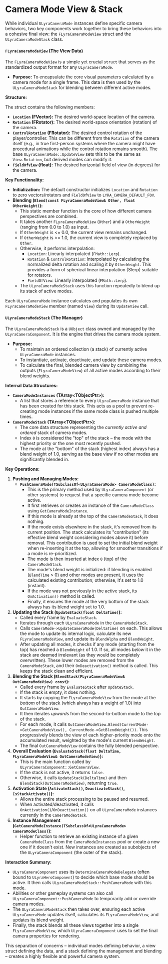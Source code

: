 # Camera Mode View & Stack

While individual `ULyraCameraMode` instances define specific camera behaviors, two key components work together to bring these behaviors into a cohesive final view: the `FLyraCameraModeView` struct and the `ULyraCameraModeStack` class.

#### `FLyraCameraModeView` (The View Data)

The `FLyraCameraModeView` is a simple yet crucial `struct` that serves as the standardized output format for any `ULyraCameraMode`.

* **Purpose:** To encapsulate the core visual parameters calculated by a camera mode for a single frame. This data is then used by the `ULyraCameraModeStack` for blending between different active modes.

**Structure:**

The struct contains the following members:

* **`Location` (FVector):** The desired world-space location of the camera.
* **`Rotation` (FRotator):** The desired world-space orientation (rotation) of the camera.
* **`ControlRotation` (FRotator):** The desired control rotation of the player/controller. This can be different from the `Rotation` of the camera itself (e.g., in true first-person systems where the camera might have procedural animations while the control rotation remains smooth). The base `ULyraCameraMode::UpdateView` sets this to be the same as `View.Rotation`, but derived modes can modify it.
* **`FieldOfView` (float):** The desired horizontal field of view (in degrees) for the camera.

**Key Functionality:**

* **Initialization:** The default constructor initializes `Location` and `Rotation` to zero vectors/rotators and `FieldOfView` to `LYRA_CAMERA_DEFAULT_FOV`.
* **Blending (`Blend(const FLyraCameraModeView& Other, float OtherWeight)`):**
  * This static member function is the core of how different camera perspectives are combined.
  * It takes another `FLyraCameraModeView` (`Other`) and a `OtherWeight` (ranging from 0.0 to 1.0) as input.
  * If `OtherWeight` is <= 0.0, the current view remains unchanged.
  * If `OtherWeight` is >= 1.0, the current view is completely replaced by `Other`.
  * Otherwise, it performs interpolation:
    * `Location`: Linearly interpolated (`FMath::Lerp`).
    * `Rotation` & `ControlRotation`: Interpolated by calculating the normalized delta rotation and scaling it by `OtherWeight`. This provides a form of spherical linear interpolation (Slerp) suitable for rotators.
    * `FieldOfView`: Linearly interpolated (`FMath::Lerp`).
  * The `ULyraCameraModeStack` uses this function repeatedly to blend up its stack of active modes.

Each `ULyraCameraMode` instance calculates and populates its own `FLyraCameraModeView` member (named `View`) during its `UpdateView` call.

#### `ULyraCameraModeStack` (The Manager)

The `ULyraCameraModeStack` is a `UObject` class owned and managed by the `ULyraCameraComponent`. It is the engine that drives the camera mode system.

* **Purpose:**
  * To maintain an ordered collection (a stack) of currently active `ULyraCameraMode` instances.
  * To instantiate, activate, deactivate, and update these camera modes.
  * To calculate the final, blended camera view by combining the outputs (`FLyraCameraModeView`) of all active modes according to their blend weights.

**Internal Data Structures:**

* **`CameraModeInstances` (TArray\<TObjectPtr>):**
  * A list that stores a reference to every `ULyraCameraMode` instance that has been created for this stack. This acts as a pool to prevent re-creating mode instances if the same mode class is pushed multiple times.
* **`CameraModeStack` (TArray\<TObjectPtr>):**
  * The core data structure representing the _currently active and ordered_ stack of camera modes.
  * Index `0` is considered the "top" of the stack – the mode with the highest priority or the one most recently pushed.
  * The mode at the "bottom" of the stack (highest index) always has a blend weight of 1.0, serving as the base view if no other modes are significantly blended in.

**Key Operations:**

1. **Pushing and Managing Modes:**
   * **`PushCameraMode(TSubclassOf<ULyraCameraMode> CameraModeClass)`:**
     * This is the primary method used by `ULyraCameraComponent` (or other systems) to request that a specific camera mode become active.
     * It first retrieves or creates an instance of the `CameraModeClass` using `GetCameraModeInstance`.
     * If this mode is already at the top of the `CameraModeStack`, it does nothing.
     * If the mode exists elsewhere in the stack, it's removed from its current position. The stack calculates its "contribution" (its effective blend weight considering modes above it) before removal. This contribution is used to set the initial blend weight when re-inserting it at the top, allowing for smoother transitions if a mode is re-prioritized.
     * The mode is then inserted at index `0` (top) of the `CameraModeStack`.
     * The mode's blend weight is initialized: if blending is enabled (`BlendTime` > 0) and other modes are present, it uses the calculated existing contribution; otherwise, it's set to 1.0 (instant).
     * If the mode was not previously in the active stack, its `OnActivation()` method is called.
     * Finally, it ensures the mode at the very bottom of the stack always has its blend weight set to 1.0.
2. **Updating the Stack (`UpdateStack(float DeltaTime)`):**
   * Called every frame by `EvaluateStack`.
   * Iterates through each `ULyraCameraMode` in the `CameraModeStack`.
   * Calls `CameraMode->UpdateCameraMode(DeltaTime)` on each. This allows the mode to update its internal logic, calculate its new `FLyraCameraModeView`, and update its `BlendAlpha` and `BlendWeight`.
   * After updating all modes, it checks if any mode (starting from the top) has reached a `BlendWeight` of 1.0. If so, all modes _below_ it in the stack are deemed irrelevant (as they would be completely overwritten). These lower modes are removed from the `CameraModeStack`, and their `OnDeactivation()` method is called. This keeps the stack clean and efficient.
3. **Blending the Stack (`BlendStack(FLyraCameraModeView& OutCameraModeView) const`):**
   * Called every frame by `EvaluateStack` after `UpdateStack`.
   * If the stack is empty, it does nothing.
   * It starts by copying the `FLyraCameraModeView` from the mode at the _bottom_ of the stack (which always has a weight of 1.0) into `OutCameraModeView`.
   * It then iterates _upwards_ from the second-to-bottom mode to the top of the stack.
   * For each mode, it calls `OutCameraModeView.Blend(CurrentMode->GetCameraModeView(), CurrentMode->GetBlendWeight())`. This progressively blends the view of each higher-priority mode onto the accumulated result, weighted by the mode's current `BlendWeight`.
   * The final `OutCameraModeView` contains the fully blended perspective.
4. **Overall Evaluation (`EvaluateStack(float DeltaTime, FLyraCameraModeView& OutCameraModeView)`):**
   * This is the main function called by `ULyraCameraComponent::GetCameraView`.
   * If the stack is not active, it returns `false`.
   * Otherwise, it calls `UpdateStack(DeltaTime)` and then `BlendStack(OutCameraModeView)`, returning `true`.
5. **Activation State (`ActivateStack()`, `DeactivateStack()`, `IsStackActivate()`):**
   * Allows the entire stack processing to be paused and resumed.
   * When activated/deactivated, it calls `OnActivation()`/`OnDeactivation()` on all `ULyraCameraMode` instances currently in the `CameraModeStack`.
6. **Instance Management (`GetCameraModeInstance(TSubclassOf<ULyraCameraMode> CameraModeClass)`):**
   * Helper function to retrieve an existing instance of a given `CameraModeClass` from the `CameraModeInstances` pool or create a new one if it doesn't exist. New instances are created as subobjects of the `ULyraCameraComponent` (the outer of the stack).

**Interaction Summary:**

* `ULyraCameraComponent` uses its `DetermineCameraModeDelegate` (often bound to `ULyraHeroComponent`) to decide which base mode should be active. It then calls `ULyraCameraModeStack::PushCameraMode` with this mode.
* Abilities or other gameplay systems can also call `ULyraCameraComponent::PushCameraMode` to temporarily add or override camera modes.
* The `ULyraCameraModeStack` then takes over, ensuring each active `ULyraCameraMode` updates itself, calculates its `FLyraCameraModeView`, and updates its blend weight.
* Finally, the stack blends all these views together into a single `FLyraCameraModeView`, which `ULyraCameraComponent` uses to set the final camera properties for rendering.

This separation of concerns – individual modes defining behavior, a view struct defining the data, and a stack defining the management and blending – creates a highly flexible and powerful camera system.

